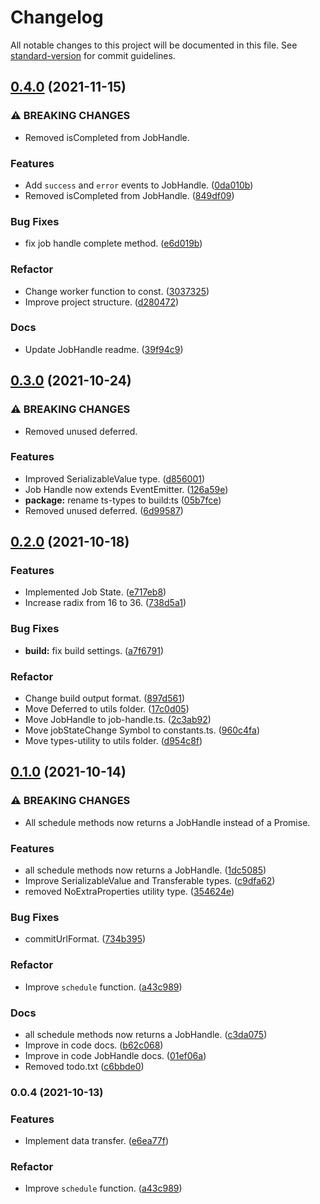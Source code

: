 # Changelog

All notable changes to this project will be documented in this file. See [standard-version](https://github.com/conventional-changelog/standard-version) for commit guidelines.

## [0.4.0](https://github.com/LzpTec/job-system/compare/v0.3.0...v0.4.0) (2021-11-15)


### ⚠ BREAKING CHANGES

* Removed isCompleted from JobHandle.

### Features

* Add `success` and `error` events to JobHandle. ([0da010b](https://github.com/LzpTec/job-system/commit/0da010bb82cf503e3aa026b1afbcf6c3ff47dcbb))
* Removed isCompleted from JobHandle. ([849df09](https://github.com/LzpTec/job-system/commit/849df094d7a6f596290827161ae7b9f9841e670d))


### Bug Fixes

* fix job handle complete method. ([e6d019b](https://github.com/LzpTec/job-system/commit/e6d019b98d305972cd7bbd3b3e5e04e390bfbcc6))


### Refactor

* Change worker function to const. ([3037325](https://github.com/LzpTec/job-system/commit/3037325c991c118f60166b2ded87f3825c5db6b7))
* Improve project structure. ([d280472](https://github.com/LzpTec/job-system/commit/d28047253332894c83a11c8e5b73fdd3e18d07d0))


### Docs

* Update JobHandle readme. ([39f94c9](https://github.com/LzpTec/job-system/commit/39f94c91e25bcf00787950c66efff0fba2c2a56e))

## [0.3.0](https://github.com/LzpTec/job-system/compare/v0.2.0...v0.3.0) (2021-10-24)


### ⚠ BREAKING CHANGES

* Removed unused deferred<T>.

### Features

* Improved SerializableValue type. ([d856001](https://github.com/LzpTec/job-system/commit/d8560016df2fe25b3ba315b248722a7946738d22))
* Job Handle now extends EventEmitter. ([126a59e](https://github.com/LzpTec/job-system/commit/126a59eb407d609575713c5875c8d69af79a6789))
* **package:** rename ts-types to build:ts ([05b7fce](https://github.com/LzpTec/job-system/commit/05b7fce206c39ec15190a7df30aa85e415fa4cb3))
* Removed unused deferred<T>. ([6d99587](https://github.com/LzpTec/job-system/commit/6d995877548cd6b6cde5af3f3d02782bb093749c))

## [0.2.0](https://github.com/LzpTec/job-system/compare/v0.1.0...v0.2.0) (2021-10-18)


### Features

* Implemented Job State. ([e717eb8](https://github.com/LzpTec/job-system/commit/e717eb828af3456285e44d3af3b2e696226fbdf4))
* Increase radix from 16 to 36. ([738d5a1](https://github.com/LzpTec/job-system/commit/738d5a13576427e90463a32a67cc55345b6d3019))


### Bug Fixes

* **build:** fix build settings. ([a7f6791](https://github.com/LzpTec/job-system/commit/a7f6791f3146bc70f1e6e483b70a89c7a80f6ff1))


### Refactor

* Change build output format. ([897d561](https://github.com/LzpTec/job-system/commit/897d561e923d4efe55b29b0be1bf2f0288e68405))
* Move Deferred<T> to utils folder. ([17c0d05](https://github.com/LzpTec/job-system/commit/17c0d050b2a0130a00c26695c8d2d6f6d2db4a41))
* Move JobHandle to job-handle.ts. ([2c3ab92](https://github.com/LzpTec/job-system/commit/2c3ab927d4db52c663972df953815cba0c92925d))
* Move jobStateChange Symbol to constants.ts. ([960c4fa](https://github.com/LzpTec/job-system/commit/960c4fa7130b927875c0632a452ddefa73d32c3a))
* Move types-utility to utils folder. ([d954c8f](https://github.com/LzpTec/job-system/commit/d954c8f8fa2ea43f34268caf7e9ca32e7eb3bcd7))

## [0.1.0](https://github.com/LzpTec/job-system/compare/v0.0.4...v0.1.0) (2021-10-14)


### ⚠ BREAKING CHANGES

* All schedule methods now returns a JobHandle<T> instead of a Promise<T>.

### Features

* all schedule methods now returns a JobHandle. ([1dc5085](https://github.com/LzpTec/job-system/commit/1dc5085e3c64ef3b42d8c19b0d48adafde9e4fbd))
* Improve SerializableValue and Transferable types. ([c9dfa62](https://github.com/LzpTec/job-system/commit/c9dfa62cd00e136da6b04bf23ffb94dd0efa3483))
* removed NoExtraProperties utility type. ([354624e](https://github.com/LzpTec/job-system/commit/354624e7bda8f593d9cd17cdc0abb07f486d573c))


### Bug Fixes

* commitUrlFormat. ([734b395](https://github.com/LzpTec/job-system/commit/734b3952a78b4e0f2b6c3ecf684d8bd89ce7668d))


### Refactor

* Improve `schedule` function. ([a43c989](https://github.com/LzpTec/job-system/commit/a43c9895a04299863174a1c23420e9a6cf0cb89c))


### Docs

* all schedule methods now returns a JobHandle. ([c3da075](https://github.com/LzpTec/job-system/commit/c3da075faf80bcc4edfc702de63933727c2ef930))
* Improve in code docs. ([b62c068](https://github.com/LzpTec/job-system/commit/b62c068d1b71ce5dd1daa20b4508dbacc3e62ebf))
* Improve in code JobHandle docs. ([01ef06a](https://github.com/LzpTec/job-system/commit/01ef06aff5a012159bdf38fe2b3e79596f3aba6a))
* Removed todo.txt ([c6bbde0](https://github.com/LzpTec/job-system/commit/c6bbde0c43e20bebbb280b74663f8ecd772d1922))

### 0.0.4 (2021-10-13)

### Features

* Implement data transfer. ([e6ea77f](https://github.com/LzpTec/job-system/commits/e6ea77fc347a78f1c9ea71c9514e983be3e7e0ff))

### Refactor

* Improve `schedule` function. ([a43c989](https://github.com/LzpTec/job-system/commits/a43c9895a04299863174a1c23420e9a6cf0cb89c))